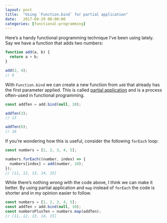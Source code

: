 ```yaml
---
layout: post
title:  "Using `Function.bind` for partial application"
date:   2017-09-29 00:00:00
categories: [functional-programming]
---
```


Here’s a handy functional programming technique I’ve been using lately. Say we have a function that adds two numbers:
```js
function add(a, b) {
  return a + b;
}

add(2, 4);
// 6
```

With `Function.bind` we can create a new function from `add` that already has the first parameter applied. This is called [partial application](https://en.wikipedia.org/wiki/Partial_application) and is a process often-used in functional programming.

```js
const addTen = add.bind(null, 10);

addTen(3);
// 13

addTen(6);
// 16
```

If you’re wondering how this is useful, consider the following `forEach` loop:

```js
const numbers = [1, 2, 3, 4, 5];

numbers.forEach((number, index) => {
  numbers[index] = add(number, 10);
});
// [11, 12, 13, 14, 15]
```

While there’s nothing _wrong_ with the code above, I think we can make it better. By using partial application and `map` instead of `forEach` the code is shorter and in my opinion easier to follow.

```js
const numbers = [1, 2, 3, 4, 5];
const addTen = add.bind(null, 10);
const numbersPlusTen = numbers.map(addTen);
// [11, 12, 13, 14, 15]
```
